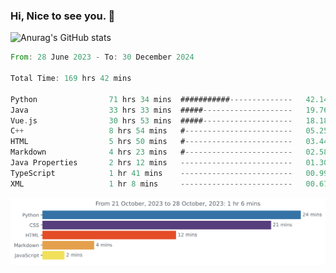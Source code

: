 ### Hi, Nice to see you. 👋

<!--
**EtherFin/EtherFin** is a ✨ _special_ ✨ repository because its `README.md` (this file) appears on your GitHub profile.

Here are some ideas to get you started:

- 🔭 I’m currently working on ...
- 🌱 I’m currently learning ...
- 👯 I’m looking to collaborate on ...
- 🤔 I’m looking for help with ...
- 💬 Ask me about ...
- 📫 How to reach me: ...
- 😄 Pronouns: ...
- ⚡ Fun fact: ...
-->


![Anurag's GitHub stats](https://github-readme-stats.vercel.app/api?username=EtherFin&bg_color=30,e96443,e97f43,e99943,e9b443,e9ce43,e9e843,d3e943,bee943,a9e943,94e943&title_color=fff&text_color=000&show_icons=true&icon_color=000)


<!--START_SECTION:waka-->

```rust
From: 28 June 2023 - To: 30 December 2024

Total Time: 169 hrs 42 mins

Python                71 hrs 34 mins  ###########--------------   42.14 %
Java                  33 hrs 33 mins  #####--------------------   19.76 %
Vue.js                30 hrs 53 mins  #####--------------------   18.18 %
C++                   8 hrs 54 mins   #------------------------   05.25 %
HTML                  5 hrs 50 mins   #------------------------   03.44 %
Markdown              4 hrs 23 mins   #------------------------   02.58 %
Java Properties       2 hrs 12 mins   -------------------------   01.30 %
TypeScript            1 hr 41 mins    -------------------------   00.99 %
XML                   1 hr 8 mins     -------------------------   00.67 %
```

<!--END_SECTION:waka-->

<img
  src="https://github.com/EtherFin/EtherFin/blob/master/images/stat.svg"
  alt="Work Dashboard"
/>

